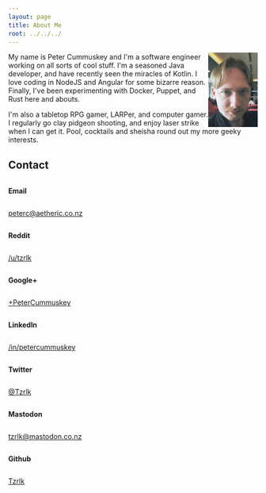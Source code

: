 ```yaml
---
layout: page
title: About Me
root: ../../../
---
```


<div itemscope itemtype="http://schema.org/Person">

<img src="/img/portrait_01.jpg" title="Peter Cummuskey" height="150" width="100" style="float:right" />

<p>My name is <span itemprop="name">Peter Cummuskey</span> and I'm a software engineer working on all sorts of cool stuff. I'm a seasoned Java developer, and have recently seen the miracles of Kotlin. I love coding in NodeJS and Angular for some bizarre reason. Finally, I've been experimenting with Docker, Puppet, and Rust here and abouts.</p>

<p>I'm also a tabletop RPG gamer, LARPer, and computer gamer. I regularly go clay pidgeon shooting, and enjoy laser strike when I can get it. Pool, cocktails and sheisha round out my more geeky interests.</p>

<section>

<h2>Contact</h2>

<div class="row">
	<div class="columns medium-4"><p><strong>Email</strong></p></div>
	<div class="columns medium-8"><p>
		<a href="mailto:peterc@aetheric.co.nz" itemprop="email">peterc@aetheric.co.nz</a>
	</p></div>
</div>

<div class="row">
	<div class="columns medium-4"><p><strong>Reddit</strong></p></div>
	<div class="columns medium-8"><p>
		<a href="http://reddit.com/u/tzrlk" itemprop="sameAs">/u/tzrlk</a>
	</p></div>
</div>

<div class="row">
	<div class="columns medium-4"><p><strong>Google+</strong></p></div>
	<div class="columns medium-8"><p>
		<a href="http://plus.google.com/+PeterCummuskey" itemprop="sameAs">+PeterCummuskey</a>
	</p></div>
</div>

<div class="row">
	<div class="columns medium-4"><p><strong>LinkedIn</strong></p></div>
	<div class="columns medium-8"><p>
		<a href="https://nz.linkedin.com/in/petercummuskey" itemprop="sameAs">/in/petercummuskey</a>
	</p></div>
</div>

<div class="row">
	<div class="columns medium-4"><p><strong>Twitter</strong></p></div>
	<div class="columns medium-8"><p>
		<a href="https://twitter.com/tzrlk" itemprop="sameAs">@Tzrlk</a>
	</p></div>
</div>

<div class="row">
	<div class="columns medium-4"><p><strong>Mastodon</strong></p></div>
	<div class="columns medium-8"><p>
		<a href="https://mastodon.co.nz/@tzrlk" itemprop="sameAs">tzrlk@mastodon.co.nz</a>
	</p></div>
</div>

<div class="row">
	<div class="columns medium-4"><p><strong>Github</strong></p></div>
	<div class="columns medium-8"><p>
		<a href="https://github.com/tzrlk" itemprop="sameAs">Tzrlk</a>
	</p></div>
</div>

</section>

</div>

<script type="application/ld+json">
{
	"@context": "http://schema.org/",
	"@type": "Person",
	"name": "Peter Cummuskey",
	"additionalName": "Tzrlk",
	"affiliation": [
		{
			"@type": "Organization",
			"name": "Aetheric Engineering",
			"url": "https://aetheric.co.nz/",
			"brand": {
				"@type": "Brand",
				"logo": "https://aetheric.co.nz/favicon.ico"
			}
		}
	],
	"alumniOf": {
		"@type": "EducationalOrganization",
		"name": "AUT University"
	},
	"birthDate": "29/03/1988",
	"birthPlace": {
		"@type": "Place",
		"name": "Auckland"
	},
	"email": "peterc@aetheric.co.nz",
	"familyName": "Cummuskey",
	"gender": {
		"@type": "GenderType",
		"name": "Male",
		"url": "http://schema.org/Male"
	},
	"givenName": "Peter",
	"honorificPrefix": "Rev.",
	"jobTitle": "Software Engineer",
	"memberOf": [
		{
			"@type": "Organization",
			"name": "IITP"
		}
	],
	"nationality": {
		"@type": "Country",
		"name": "New Zealand"
	},
	"parent": [
		{
			"@type": "Person",
			"name": "Grant Cummuskey"
		},
		{
			"@type": "Person",
			"name": "Renate Cummuskey"
		}
	],
	"sibling": [
		{
			"@type": "Person",
			"name": "Patrick Cummuskey",
			"url": "http://patrickcummuskey.co.nz/"
		}
	],
	"worksFor": [
		{
			"@type": "Organization",
			"name": "Bravura Solutions",
			"url": "https://bravurasolutions.com/"
		}
	]
}
</script>

